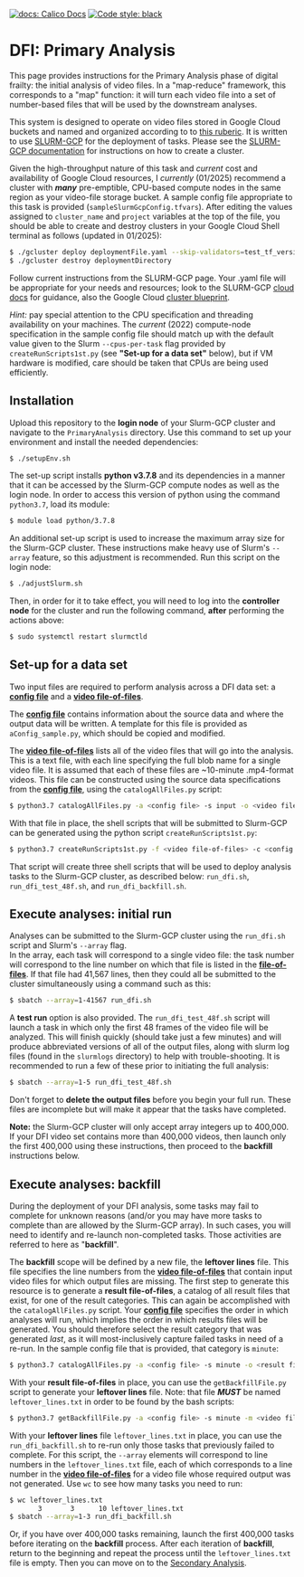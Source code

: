 <p>
    <a href="https://docs.calicolabs.com/python-template"><img alt="docs: Calico Docs" src="https://img.shields.io/badge/docs-Calico%20Docs-28A049.svg"></a>
    <a href="https://github.com/psf/black"><img alt="Code style: black" src="https://img.shields.io/badge/code%20style-black-000000.svg"></a>
</p>

# DFI: Primary Analysis

This page provides instructions for the Primary Analysis phase of digital frailty: 
the initial analysis of video files.
In a "map-reduce" framework, this corresponds to a "map" function: it will turn each 
video file into a set of number-based
files that will be used by the downstream analyses.

This system is designed to operate on video files stored in Google Cloud buckets and named 
and organized according to to [this ruberic](Spec_vidFiles.md).  It is written to use
[SLURM-GCP](https://github.com/SchedMD/slurm-gcp) for the deployment of tasks.  Please see
the [SLURM-GCP documentation](https://github.com/SchedMD/slurm-gcp) for instructions on
how to create a cluster.  

Given the high-throughput nature of this task and *current* cost and
availability of Google Cloud resources, I *currently* (01/2025) recommend a cluster
with ***many*** pre-emptible, CPU-based compute nodes in the same region as your video-file 
storage bucket.  A sample config file appropriate to this task is provided (`sampleSlurmGcpConfig.tfvars`).
After editing the values assigned to `cluster_name` and `project` variables at the top of the file,
you should be able to create and destroy clusters in your Google Cloud Shell terminal as follows (updated in 01/2025):

```bash
$ ./gcluster deploy deploymentFile.yaml --skip-validators=test_tf_version_for_slurm
$ ./gcluster destroy deploymentDirectory
```

Follow current instructions from the SLURM-GCP page.  Your .yaml file will be appropriate for your
needs and resources; look to the SLURM-GCP [cloud docs](https://github.com/SchedMD/slurm-gcp/blob/master/docs/cloud.md) for guidance, 
also the Google Cloud [cluster blueprint](https://cloud.google.com/cluster-toolkit/docs/setup/cluster-blueprint).

*Hint:* pay special attention to the CPU specification and threading availability on your machines.
The *current* (2022) compute-node specification in the sample config file should match up with the
default value given to the Slurm `--cpus-per-task` flag provided by `createRunScripts1st.py` (see **"Set-up for a data set"** below), but if
VM hardware is modified, care should be taken that CPUs are being used efficiently.


## Installation

Upload this repository to the **login node** of your Slurm-GCP cluster and navigate
to the `PrimaryAnalysis` directory.  Use this command to set up your environment and
install the needed dependencies:

```bash
$ ./setupEnv.sh
```

The set-up script installs **python v3.7.8** and its dependencies in a manner that it can
be accessed by the Slurm-GCP compute nodes as well as the login node.  In order to access
this version of python using the command `python3.7`, load its module:

```bash
$ module load python/3.7.8
```

An additional set-up script is used to increase the maximum array size
for the Slurm-GCP cluster.  These instructions make heavy use of Slurm's `--array` feature,
so this adjustment is recommended.  Run this script on the login node:

```bash
$ ./adjustSlurm.sh
```

Then, in order for it to take effect, you will need to log
into the **controller node** for the cluster and run the following command, **after** 
performing the actions above:

```bash
$ sudo systemctl restart slurmctld
```

## Set-up for a data set

Two input files are required to perform analysis across a DFI data set: a [**config file**](Format_aConfig.md)
and a [**video file-of-files**](Format_vFof.md).

The [**config file**](Format_aConfig.md) contains information about the source data and where the output
data will be written.  A template for this file is provided as `aConfig_sample.py`,
which should be copied and modified.

The [**video file-of-files**](Format_vFof.md) lists all of the video files that will go into the analysis.  This is
a text file, with each line specifying the full blob name for a single video file.  It is
assumed that each of these files are ~10-minute .mp4-format videos.  This file can be constructed
using the source data specifications from the [**config file**](Format_aConfig.md), using the `catalogAllFiles.py` script:

```bash
$ python3.7 catalogAllFiles.py -a <config file> -s input -o <video file-of-files>
```

With that file in place, the shell scripts that will be submitted to Slurm-GCP can be generated 
using the python script `createRunScripts1st.py`:

```bash
$ python3.7 createRunScripts1st.py -f <video file-of-files> -c <config file>
```

That script will create three shell scripts that will be used to deploy analysis tasks to the Slurm-GCP cluster,
as described below: `run_dfi.sh`, `run_dfi_test_48f.sh`, and `run_dfi_backfill.sh`.

## Execute analyses: initial run

Analyses can be submitted to the Slurm-GCP cluster using the `run_dfi.sh` script and Slurm's `--array` flag.  
In the array, each task will correspond to a single video file: the task number will correspond to the line
number on which that file is listed in the [**file-of-files**](Format_vFof.md).  If that file had 41,567 lines, then they could
all be submitted to the cluster simultaneously using a command such as this:

```bash
$ sbatch --array=1-41567 run_dfi.sh
```

A **test run** option is also provided.  The `run_dfi_test_48f.sh` script will launch a task in which only 
the first 48 frames of the video file will be analyzed.  This will finish quickly (should take just a few
minutes) and will produce abbreviated versions of all of the output files, along with slurm log files
(found in the `slurmlogs` directory) to help with trouble-shooting.  It is recommended to run a few of these
prior to initiating the full analysis:

```bash
$ sbatch --array=1-5 run_dfi_test_48f.sh
```

Don't forget to **delete the output files** before you begin your full run.  These files are incomplete but
will make it appear that the tasks have completed.

**Note:** the Slurm-GCP cluster will only accept array integers up to 400,000.  
If your DFI video set contains more than 400,000 videos, then launch only the first 
400,000 using these instructions, then proceed to the **backfill** instructions below.

## Execute analyses: backfill

During the deployment of your DFI analysis, some tasks may fail to complete for unknown reasons 
(and/or you may have more tasks to complete than are allowed by the Slurm-GCP array).
In such cases, you will need to identify and re-launch non-completed tasks.  Those activities are
referred to here as "**backfill**".

The **backfill** scope will be defined by a new file, the **leftover lines** file.  This file specifies
the line numbers from the [**video file-of-files**](Format_vFof.md) that contain input video files for which output files
are missing.  The first step to generate this resource is to generate a **result file-of-files**, a catalog
of all result files that exist, for one of the result categories.  This can again be accomplished with the
`catalogAllFiles.py` script.  Your [**config file**](Format_aConfig.md) specifies the order in which analyses will run, which
implies the order in which results files will be generated.  You should therefore select the result category
that was generated *last*, as it will most-inclusively capture failed tasks in need of a re-run.  In the 
sample config file that is provided, that category is `minute`:

```bash
$ python3.7 catalogAllFiles.py -a <config file> -s minute -o <result file-of-files>
```

With your **result file-of-files** in place, you can use the `getBackfillFile.py` script to generate your
**leftover lines** file.  Note: that file ***MUST*** be named `leftover_lines.txt` in order to be found by
the bash scripts:

```bash
$ python3.7 getBackfillFile.py -a <config file> -s minute -m <video file-of-files> -r <result file-of-files> -o leftover_lines.txt
```

With your **leftover lines** file `leftover_lines.txt` in place, you can use the `run_dfi_backfill.sh` to re-run only
those tasks that previously failed to complete.  For this script, the `--array` elements will correspond
to line numbers in the `leftover_lines.txt` file, each of which corresponds to a line number in the [**video file-of-files**](Format_vFof.md)
for a video file whose required output was not generated.  Use `wc` to see how many tasks you need to run:

```bash
$ wc leftover_lines.txt
       3       3      10 leftover_lines.txt
$ sbatch --array=1-3 run_dfi_backfill.sh
```

Or, if you have over 400,000 tasks remaining, launch the first 400,000 tasks before iterating on the
**backfill** process.  After each iteration of **backfill**, return to the beginning and repeat the
process until the `leftover_lines.txt` file is empty.  Then you can move on to the [Secondary Analysis](Secondary.md).
